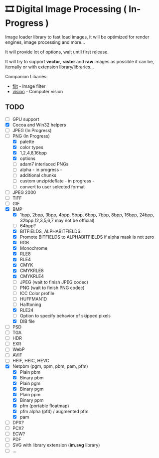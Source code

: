 # 🎞 Digital Image Processing ( In-Progress )

Image loader library to fast load images, it will be optimized for render engines, image processing and more...

It will provide lot of options, wait until first release. 

It will try to support **vector**, **raster** and **raw** images as possible it can be, iternally or with extension library/libraries...

Companion Libaries:

- [filt](https://github.com/recp/filt) - Image filter
- [vision](https://github.com/recp/vision) - Computer vision

TODO
-----
- [ ] GPU support
- [x] Cocoa and Win32 helpers
- [ ] JPEG (In Progress)
- [ ] PNG (In Progress)
  - [x] palette
  - [x] color types
  - [x] 1,2,4,8,16bpp
  - [x] options
  - [ ] adam7 interlaced PNGs
  - [ ] alpha - in progress -
  - [ ] additional chunks
  - [ ] custom unzip/deflate - in progress -
  - [ ] convert to user selected format
- [ ] JPEG 2000
- [ ] TIFF
- [ ] GIF
- [x] BMP
  - [x] 1bpp, 2bpp, 3bpp, 4bpp, 5bpp, 6bpp, 7bpp, 8bpp, 16bpp, 24bpp, 32bpp (2,3,5,6,7 may not be official)
  - [ ] 64bpp?
  - [x] BITFIELDS, ALPHABITFIELDS. 
  - [x] Promote BITFIELDS to ALPHABITFIELDS if alpha mask is not zero
  - [x] RGB
  - [x] Monochrome
  - [x] RLE8 
  - [x] RLE4
  - [x] CMYK
  - [x] CMYKRLE8
  - [x] CMYKRLE4
  - [ ] JPEG (wait to finish JPEG codec)
  - [ ] PNG (wait to finish PNG codec)
  - [ ] ICC Color profile
  - [ ] HUFFMAN1D
  - [ ] Halftoning
  - [x] RLE24
  - [ ] Option to specify behavior of skipped pixels 
  - [x] DIB file
- [ ] PSD
- [ ] TGA
- [ ] HDR
- [ ] EXR
- [ ] WebP
- [ ] AVIF
- [ ] HEIF, HEIC, HEVC
- [x] Netpbm (pgm, ppm, pbm, pam, pfm)
  - [x] Plain pbm
  - [x] Binary pbm
  - [x] Plain pgm
  - [x] Binary pgm
  - [x] Plain ppm
  - [x] Binary ppm
  - [x] pfm (portable floatmap)
  - [x] pfm alpha (pf4) / augmented pfm
  - [x] pam
- [ ] DPX?
- [ ] PCX?
- [ ] ECW?
- [ ] PDF
- [ ] SVG with library extension (**im.svg** library)
- [ ] ...
